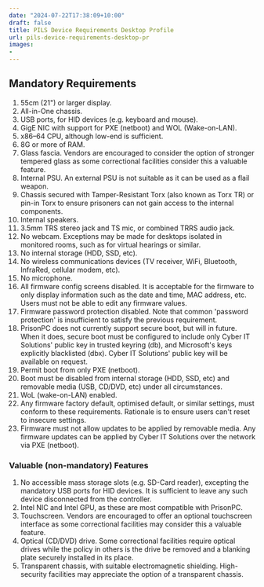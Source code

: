 ```yaml
---
date: "2024-07-22T17:38:09+10:00"
draft: false
title: PILS Device Requirements Desktop Profile
url: pils-device-requirements-desktop-pr
images:
-
---
```


## Mandatory Requirements

1. 55cm (21") or larger display.
2. All-in-One chassis.
3. USB ports, for HID devices (e.g. keyboard and mouse).
4. GigE NIC with support for PXE (netboot) and WOL (Wake-on-LAN).
5. x86–64 CPU, although low-end is sufficient.
6. 8G or more of RAM.
7. Glass fascia. Vendors are encouraged to consider the option of stronger tempered glass as some correctional facilities consider this a valuable feature.
8. Internal PSU. An external PSU is not suitable as it can be used as a flail weapon.
9. Chassis secured with Tamper-Resistant Torx (also known as Torx TR) or pin-in Torx to ensure prisoners can not gain access to the internal components.
10. Internal speakers.
11. 3.5mm TRS stereo jack and TS mic, or combined TRRS audio jack.
12. No webcam. Exceptions may be made for desktops isolated in monitored rooms, such as for virtual hearings or similar.
13. No internal storage (HDD, SSD, etc).
14. No wireless communications devices (TV receiver, WiFi, Bluetooth, InfraRed, cellular modem, etc).
15. No microphone.
16. All firmware config screens disabled. It is acceptable for the firmware to only display information such as the date and time, MAC address, etc. Users must not be able to edit any firmware values.
17. Firmware password protection disabled. Note that common 'password protection' is insufficient to satisfy the previous requirement.
18. PrisonPC does not currently support secure boot, but will in future. When it does, secure boot must be configured to include only Cyber IT Solutions' public key in trusted keyring (db), and Microsoft's keys explicitly blacklisted (dbx). Cyber IT Solutions' public key will be available on request.
19. Permit boot from only PXE (netboot).
20. Boot must be disabled from internal storage (HDD, SSD, etc) and removable media (USB, CD/DVD, etc) under all circumstances.
21. WoL (wake-on-LAN) enabled.
22. Any firmware factory default, optimised default, or similar settings, must conform to these requirements. Rationale is to ensure users can't reset to insecure settings.
23. Firmware must not allow updates to be applied by removable media. Any firmware updates can be applied by Cyber IT Solutions over the network via PXE (netboot).

### Valuable (non-mandatory) Features

1. No accessible mass storage slots (e.g. SD-Card reader), excepting the mandatory USB ports for HID devices. It is sufficient to leave any such device disconnected from the controller.
2. Intel NIC and Intel GPU, as these are most compatible with PrisonPC.
3. Touchscreen. Vendors are encouraged to offer an optional touchscreen interface as some correctional facilities may consider this a valuable feature.
4. Optical (CD/DVD) drive. Some correctional facilities require optical drives while the policy in others is the drive be removed and a blanking plate securely installed in its place.
5. Transparent chassis, with suitable electromagnetic shielding. High-security facilities may appreciate the option of a transparent chassis.

